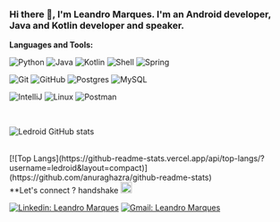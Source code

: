 ### Hi there 👋, I'm Leandro Marques. I'm an Android developer, Java and Kotlin developer and speaker.  <br>

<!-- ![imageName](https://external-content.duckduckgo.com/iu/?u=http%3A%2F%2F1000logos.net%2Fwp-content%2Fuploads%2F2016%2F10%2FAndroid-Logo.png&f=1&nofb=1) -->

**Languages and Tools:**
<p>
<img src="https://camo.githubusercontent.com/1d60a65352c961dc0bc3bfcddb926a34787b47ffced9bcadeaea32962297ef5a/68747470733a2f2f696d672e736869656c64732e696f2f62616467652f2d507974686f6e2d3035313232413f7374796c653d666c6174266c6f676f3d707974686f6e" alt="Python" data-canonical-src="https://img.shields.io/badge/-Python-05122A?style=flat&amp;logo=python" style="max-width:100%;">
<img src="https://camo.githubusercontent.com/73aa90840b16c6aeb7b50a8296e5943d03a4a7a7164b083145f2b656bc366de2/68747470733a2f2f696d672e736869656c64732e696f2f62616467652f2d4a6176612d3035313232413f7374796c653d666c6174266c6f676f3d4a617661266c6f676f436f6c6f723d7768697465" alt="Java" data-canonical-src="https://img.shields.io/badge/-Java-05122A?style=flat&amp;logo=Java&amp;logoColor=white" style="max-width:100%;">
<img src="https://camo.githubusercontent.com/6bc7db1b7cb286c5958f894fd2c081fc3afd4d851d640c540eda14d7dfcc4438/68747470733a2f2f696d672e736869656c64732e696f2f62616467652f2d4b6f746c696e2d3035313232413f7374796c653d666c6174266c6f676f3d6b6f746c696e" alt="Kotlin" data-canonical-src="https://img.shields.io/badge/-Kotlin-05122A?style=flat&amp;logo=kotlin" style="max-width:100%;">
<img src="https://camo.githubusercontent.com/c6f13145f4e49a7e8392de4b269ea2ea405c03150ef069a53d83b154d8ddb8c5/68747470733a2f2f696d672e736869656c64732e696f2f62616467652f5368656c6c2d3035313232413f7374796c653d666c6174266c6f676f3d676e752d62617368266c6f676f436f6c6f723d7768697465" alt="Shell" data-canonical-src="https://img.shields.io/badge/Shell-05122A?style=flat&amp;logo=gnu-bash&amp;logoColor=white" style="max-width:100%;">
<img src="https://camo.githubusercontent.com/3043d82ffde7423bcd709b7ed1e78680d1a765644e1cf85afac5fb2bb9d369f8/68747470733a2f2f696d672e736869656c64732e696f2f62616467652f2d537072696e672d3035313232413f7374796c653d666c6174266c6f676f3d737072696e67266c6f676f436f6c6f723d7768697465" alt="Spring" data-canonical-src="https://img.shields.io/badge/-Spring-05122A?style=flat&amp;logo=spring&amp;logoColor=white" style="max-width:100%;">
</p>
<p>
<img src="https://camo.githubusercontent.com/2fc774b6f44efd9ac27316c539e0e94f8e524f872dc5b1c3ef60266a598331bc/68747470733a2f2f696d672e736869656c64732e696f2f62616467652f2d4769742d3035313232413f7374796c653d666c6174266c6f676f3d676974" alt="Git" data-canonical-src="https://img.shields.io/badge/-Git-05122A?style=flat&amp;logo=git" style="max-width:100%;">
<img src="https://camo.githubusercontent.com/202a58d250ff1d21ee70433e0070b55f8fed747f8883c1750742aa791b1ad871/68747470733a2f2f696d672e736869656c64732e696f2f62616467652f2d4769744875622d3035313232413f7374796c653d666c6174266c6f676f3d676974687562" alt="GitHub" data-canonical-src="https://img.shields.io/badge/-GitHub-05122A?style=flat&amp;logo=github" style="max-width:100%;">
<img src="https://camo.githubusercontent.com/60e5f4e0ca413f0aa46c918fc619acb1c6e93951143b0bdfa88cd87b30772bee/68747470733a2f2f696d672e736869656c64732e696f2f62616467652f2d506f7374677265732d3035313232413f7374796c653d666c6174266c6f676f3d706f737467726573716c" alt="Postgres" data-canonical-src="https://img.shields.io/badge/-Postgres-05122A?style=flat&amp;logo=postgresql" style="max-width:100%;">
<img src="https://camo.githubusercontent.com/6149d80893ee592f3056498da898f957348cd14a1ff921deb4e081c8eac7ef71/68747470733a2f2f696d672e736869656c64732e696f2f62616467652f2d4d7953514c2d3035313232413f7374796c653d666c6174266c6f676f3d6d7973716c266c6f676f436f6c6f723d7768697465" alt="MySQL" data-canonical-src="https://img.shields.io/badge/-MySQL-05122A?style=flat&amp;logo=mysql&amp;logoColor=white" style="max-width:100%;">
</p>
<p>
 <img src="https://camo.githubusercontent.com/56f8595ff2d6508bb2bd3aa3881aad2dba3ee555c38a3ae6696753071668fdd1/68747470733a2f2f696d672e736869656c64732e696f2f62616467652f2d496e74656c6c694a2d3035313232413f7374796c653d666c6174266c6f676f3d6a6574627261696e73" alt="IntelliJ" data-canonical-src="https://img.shields.io/badge/-IntelliJ-05122A?style=flat&amp;logo=jetbrains" style="max-width:100%;">
<img src="https://camo.githubusercontent.com/12d2fb1f67f21f627b2aa4c386ad5b30fb35b92742a29e6f9e0c353d843b1266/68747470733a2f2f696d672e736869656c64732e696f2f62616467652f2d4c696e75782d3035313232413f7374796c653d666c6174266c6f676f3d6c696e7578266c6f676f436f6c6f723d7768697465" alt="Linux" data-canonical-src="https://img.shields.io/badge/-Linux-05122A?style=flat&amp;logo=linux&amp;logoColor=white" style="max-width:100%;">
<img src="https://camo.githubusercontent.com/69fce002771177e8a52368ab49e27f629ce0a0c041c03890d5c22a9fe5e60c39/68747470733a2f2f696d672e736869656c64732e696f2f62616467652f2d506f73746d616e2d3035313232413f7374796c653d666c6174266c6f676f3d706f73746d616e" alt="Postman" data-canonical-src="https://img.shields.io/badge/-Postman-05122A?style=flat&amp;logo=postman" style="max-width:100%;">
 </p>

<!-- <code><img height="60" src="https://raw.githubusercontent.com/github/explore/80688e429a7d4ef2fca1e82350fe8e3517d3494d/topics/java/java.png"></code>
<code><img height="60" src="https://raw.githubusercontent.com/github/explore/80688e429a7d4ef2fca1e82350fe8e3517d3494d/topics/kotlin/kotlin.png"></code>
<code><img height="60" src="https://raw.githubusercontent.com/github/explore/80688e429a7d4ef2fca1e82350fe8e3517d3494d/topics/python/python.png"></code>
<code><img height="60" src="https://raw.githubusercontent.com/github/explore/80688e429a7d4ef2fca1e82350fe8e3517d3494d/topics/android/android.png"></code>
<code><img height="60" src="https://raw.githubusercontent.com/github/explore/80688e429a7d4ef2fca1e82350fe8e3517d3494d/topics/springboot/springboot.png"></code>
<code><img height="60" src="https://raw.githubusercontent.com/github/explore/80688e429a7d4ef2fca1e82350fe8e3517d3494d/topics/graphql/graphql.png"></code>
<code><img height="60" src="https://raw.githubusercontent.com/github/explore/80688e429a7d4ef2fca1e82350fe8e3517d3494d/topics/postgresql/postgresql.png"></code>
<code><img height="60" src="https://raw.githubusercontent.com/github/explore/80688e429a7d4ef2fca1e82350fe8e3517d3494d/topics/mysql/mysql.png"></code>
<code><img height="60" src="https://raw.githubusercontent.com/github/explore/80688e429a7d4ef2fca1e82350fe8e3517d3494d/topics/firebase/firebase.png"></code>
<code><img height="60" src="https://raw.githubusercontent.com/github/explore/80688e429a7d4ef2fca1e82350fe8e3517d3494d/topics/git/git.png"></code>
<code><img height="60" src="https://raw.githubusercontent.com/github/explore/80688e429a7d4ef2fca1e82350fe8e3517d3494d/topics/linux/linux.png"></code>
<code><img height="60" src="https://raw.githubusercontent.com/github/explore/80688e429a7d4ef2fca1e82350fe8e3517d3494d/topics/terminal/terminal.png"></code> -->

<br>
 
<!--
**ledroid/ledroid** is a ✨ _special_ ✨ repository because its `README.md` (this file) appears on your GitHub profile.

Here are some ideas to get you started:

- 🔭 I’m currently working on ...
- 🌱 I’m currently learning ...
- 👯 I’m looking to collaborate on ...
- 🤔 I’m looking for help with ...
- 💬 Ask me about ...
- 📫 How to reach me: ...
- 😄 Pronouns: ...
- ⚡ Fun fact: ...
-->
<!--<img height="180em" src="https://github-readme-stats.vercel.app/api?username=Gapur&show_icons=true&hide_border=true&&count_private=true&include_all_commits=true" /> -->
![Ledroid GitHub stats](https://github-readme-stats.vercel.app/api?username=ledroid&theme=merko&show_icons=true)

<br>
<!--![](https://komarev.com/ghpvc/?username=ledroid)-->
[![Top Langs](https://github-readme-stats.vercel.app/api/top-langs/?username=ledroid&layout=compact)](https://github.com/anuraghazra/github-readme-stats)
<br>
**Let's connect ? handshake <img class="emoji" alt="handshake" src="https://github.githubassets.com/images/icons/emoji/unicode/1f91d.png" width="20" height="20">


[![Linkedin: Leandro Marques](https://img.shields.io/badge/-Leandro_Marques-blue?style=flat-square&logo=Linkedin&logoColor=white&link=https://www.linkedin.com/in/leandroid-marques/)](https://www.linkedin.com/in/leandroid-marques/)
[![Gmail: Leandro Marques](https://img.shields.io/badge/-leandro.hdsl@gmail.com-red?style=flat-square&logo=Gmail&logoColor=white&link=https://mail.google.com/)](https://leandro.hdsl@gmail.com/)
<br>
